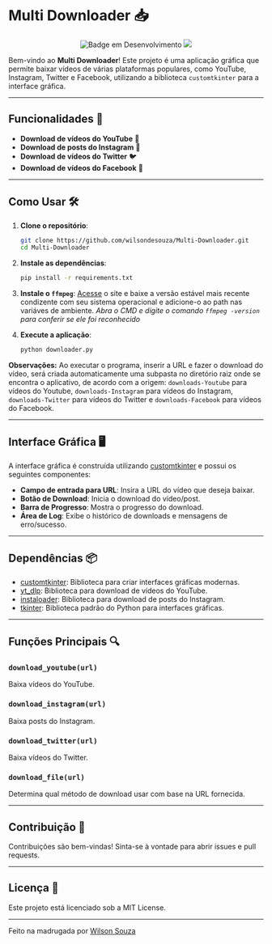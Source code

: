 # Multi Downloader 📥

<div align="center">

![Badge em Desenvolvimento](http://img.shields.io/static/v1?label=STATUS&message=FINALIZADO&color=GREEN&style=for-the-badge) [![](http://img.shields.io/static/v1?label=BAIXAR&message=EXECUTÁVEL&color=blue&style=for-the-badge)](https://www.mediafire.com/file/6rs5xiw6l5did3f/Multi-Downloader.rar/file)

</div>

Bem-vindo ao **Multi Downloader**! Este projeto é uma aplicação gráfica que permite baixar vídeos de várias plataformas populares, como YouTube, Instagram, Twitter e Facebook, utilizando a biblioteca `customtkinter` para a interface gráfica.

---

## Funcionalidades 🚀

- **Download de vídeos do YouTube** 🎥
- **Download de posts do Instagram** 📸
- **Download de vídeos do Twitter** 🐦
- **Download de vídeos do Facebook** 📘

---

## Como Usar 🛠️

1. **Clone o repositório**:
    ```sh
    git clone https://github.com/wilsondesouza/Multi-Downloader.git
    cd Multi-Downloader
    ```

2. **Instale as dependências**:
    ```sh
    pip install -r requirements.txt
    ```

3. **Instale o `ffmpeg`**:
    [Acesse](https://www.ffmpeg.org/download.html) o site e baixe a versão estável mais recente condizente com seu sistema operacional e adicione-o ao path nas variáves de ambiente.
    *Abra o CMD e digite o comando `ffmpeg -version` para conferir se ele foi reconhecido*

4. **Execute a aplicação**:
    ```sh
    python downloader.py
    ```

**Observações:** Ao executar o programa, inserir a URL e fazer o download do vídeo, será criada automaticamente uma subpasta no diretório raiz onde se encontra o aplicativo, de acordo com a origem: `downloads-Youtube` para vídeos do Youtube, `downloads-Instagram` para vídeos do Instagram, `downloads-Twitter` para vídeos do Twitter e `downloads-Facebook` para vídeos do Facebook.

---

## Interface Gráfica 🖥️

A interface gráfica é construída utilizando [customtkinter](https://customtkinter.tomschimansky.com/) e possui os seguintes componentes:

- **Campo de entrada para URL**: Insira a URL do vídeo que deseja baixar.
- **Botão de Download**: Inicia o download do vídeo/post.
- **Barra de Progresso**: Mostra o progresso do download.
- **Área de Log**: Exibe o histórico de downloads e mensagens de erro/sucesso.

---

## Dependências 📦

- [customtkinter](https://customtkinter.tomschimansky.com/): Biblioteca para criar interfaces gráficas modernas.
- [yt_dlp](https://github.com/yt-dlp/yt-dlp): Biblioteca para download de vídeos do YouTube.
- [instaloader](https://instaloader.github.io/): Biblioteca para download de posts do Instagram.
- [tkinter](https://docs.python.org/pt-br/3.13/library/tkinter.html): Biblioteca padrão do Python para interfaces gráficas.

---

## Funções Principais 🔍

### `download_youtube(url)`
Baixa vídeos do YouTube.

### `download_instagram(url)`
Baixa posts do Instagram.

### `download_twitter(url)`
Baixa vídeos do Twitter.

### `download_file(url)`
Determina qual método de download usar com base na URL fornecida.

---

## Contribuição 🤝

Contribuições são bem-vindas! Sinta-se à vontade para abrir issues e pull requests.

---

## Licença 📄

Este projeto está licenciado sob a MIT License.

---

Feito na madrugada por [Wilson Souza](https://github.com/wilsondesouza)
